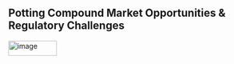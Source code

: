 <h2><strong>Potting Compound Market Opportunities & Regulatory Challenges</strong></h2>
<img width="97" height="30" alt="image" src="https://github.com/user-attachments/assets/93070146-d324-4490-8259-c46c5984c017" />
